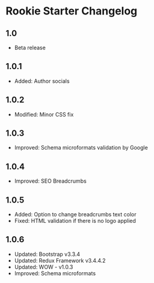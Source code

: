 # Rookie Starter Changelog

## 1.0 
* Beta release

## 1.0.1
* Added: Author socials

## 1.0.2
* Modified: Minor CSS fix

## 1.0.3
* Improved: Schema microformats validation by Google

## 1.0.4
* Improved: SEO Breadcrumbs

## 1.0.5
* Added: Option to change breadcrumbs text color
* Fixed: HTML validation if there is no logo applied

## 1.0.6
* Updated: Bootstrap v3.3.4
* Updated: Redux Framework v3.4.4.2
* Updated: WOW - v1.0.3
* Improved: Schema microformats
